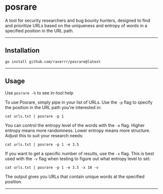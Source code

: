 # posrare
A tool for security researchers and bug bounty hunters, designed to find and prioritize URLs based on the uniqueness and entropy of words in a specified position in the URL path.

---

## Installation
`go install github.com/raverrr/posrare@latest` 

---

## Usage
Use `posrare -h` to see in-tool help

To use Posrare, simply pipe in your list of URLs. Use the `-p` flag to specify the position in the URL path you're interested in:

`cat urls.txt | posrare -p 1`

You can control the entropy level of the words with the `-e` flag. Higher entropy means more randomness. Lower entropy means more structure. Adjust this to suit your research needs:

`cat urls.txt | posrare -p 1 -e 3.5`


If you want to get a specific number of results, use the `-x` flag. This is best used with the `-v` flag when testing to figure out what entropy level to set:

`cat urls.txt | posrare -p 1 -e 3.5 -x 10 -v`


The output gives you URLs that contain unique words at the specified position. 

---

